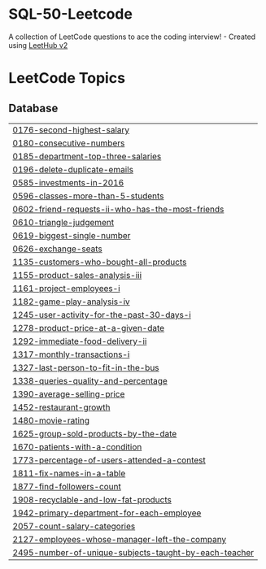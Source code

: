 # SQL-50-Leetcode
A collection of LeetCode questions to ace the coding interview! - Created using [LeetHub v2](https://github.com/arunbhardwaj/LeetHub-2.0)

<!---LeetCode Topics Start-->
# LeetCode Topics
## Database
|  |
| ------- |
| [0176-second-highest-salary](https://github.com/Souvik273/SQL-50-Leetcode/tree/master/0176-second-highest-salary) |
| [0180-consecutive-numbers](https://github.com/Souvik273/SQL-50-Leetcode/tree/master/0180-consecutive-numbers) |
| [0185-department-top-three-salaries](https://github.com/Souvik273/SQL-50-Leetcode/tree/master/0185-department-top-three-salaries) |
| [0196-delete-duplicate-emails](https://github.com/Souvik273/SQL-50-Leetcode/tree/master/0196-delete-duplicate-emails) |
| [0585-investments-in-2016](https://github.com/Souvik273/SQL-50-Leetcode/tree/master/0585-investments-in-2016) |
| [0596-classes-more-than-5-students](https://github.com/Souvik273/SQL-50-Leetcode/tree/master/0596-classes-more-than-5-students) |
| [0602-friend-requests-ii-who-has-the-most-friends](https://github.com/Souvik273/SQL-50-Leetcode/tree/master/0602-friend-requests-ii-who-has-the-most-friends) |
| [0610-triangle-judgement](https://github.com/Souvik273/SQL-50-Leetcode/tree/master/0610-triangle-judgement) |
| [0619-biggest-single-number](https://github.com/Souvik273/SQL-50-Leetcode/tree/master/0619-biggest-single-number) |
| [0626-exchange-seats](https://github.com/Souvik273/SQL-50-Leetcode/tree/master/0626-exchange-seats) |
| [1135-customers-who-bought-all-products](https://github.com/Souvik273/SQL-50-Leetcode/tree/master/1135-customers-who-bought-all-products) |
| [1155-product-sales-analysis-iii](https://github.com/Souvik273/SQL-50-Leetcode/tree/master/1155-product-sales-analysis-iii) |
| [1161-project-employees-i](https://github.com/Souvik273/SQL-50-Leetcode/tree/master/1161-project-employees-i) |
| [1182-game-play-analysis-iv](https://github.com/Souvik273/SQL-50-Leetcode/tree/master/1182-game-play-analysis-iv) |
| [1245-user-activity-for-the-past-30-days-i](https://github.com/Souvik273/SQL-50-Leetcode/tree/master/1245-user-activity-for-the-past-30-days-i) |
| [1278-product-price-at-a-given-date](https://github.com/Souvik273/SQL-50-Leetcode/tree/master/1278-product-price-at-a-given-date) |
| [1292-immediate-food-delivery-ii](https://github.com/Souvik273/SQL-50-Leetcode/tree/master/1292-immediate-food-delivery-ii) |
| [1317-monthly-transactions-i](https://github.com/Souvik273/SQL-50-Leetcode/tree/master/1317-monthly-transactions-i) |
| [1327-last-person-to-fit-in-the-bus](https://github.com/Souvik273/SQL-50-Leetcode/tree/master/1327-last-person-to-fit-in-the-bus) |
| [1338-queries-quality-and-percentage](https://github.com/Souvik273/SQL-50-Leetcode/tree/master/1338-queries-quality-and-percentage) |
| [1390-average-selling-price](https://github.com/Souvik273/SQL-50-Leetcode/tree/master/1390-average-selling-price) |
| [1452-restaurant-growth](https://github.com/Souvik273/SQL-50-Leetcode/tree/master/1452-restaurant-growth) |
| [1480-movie-rating](https://github.com/Souvik273/SQL-50-Leetcode/tree/master/1480-movie-rating) |
| [1625-group-sold-products-by-the-date](https://github.com/Souvik273/SQL-50-Leetcode/tree/master/1625-group-sold-products-by-the-date) |
| [1670-patients-with-a-condition](https://github.com/Souvik273/SQL-50-Leetcode/tree/master/1670-patients-with-a-condition) |
| [1773-percentage-of-users-attended-a-contest](https://github.com/Souvik273/SQL-50-Leetcode/tree/master/1773-percentage-of-users-attended-a-contest) |
| [1811-fix-names-in-a-table](https://github.com/Souvik273/SQL-50-Leetcode/tree/master/1811-fix-names-in-a-table) |
| [1877-find-followers-count](https://github.com/Souvik273/SQL-50-Leetcode/tree/master/1877-find-followers-count) |
| [1908-recyclable-and-low-fat-products](https://github.com/Souvik273/SQL-50-Leetcode/tree/master/1908-recyclable-and-low-fat-products) |
| [1942-primary-department-for-each-employee](https://github.com/Souvik273/SQL-50-Leetcode/tree/master/1942-primary-department-for-each-employee) |
| [2057-count-salary-categories](https://github.com/Souvik273/SQL-50-Leetcode/tree/master/2057-count-salary-categories) |
| [2127-employees-whose-manager-left-the-company](https://github.com/Souvik273/SQL-50-Leetcode/tree/master/2127-employees-whose-manager-left-the-company) |
| [2495-number-of-unique-subjects-taught-by-each-teacher](https://github.com/Souvik273/SQL-50-Leetcode/tree/master/2495-number-of-unique-subjects-taught-by-each-teacher) |
<!---LeetCode Topics End-->